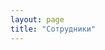 ```yaml
---
layout: page
title: "Сотрудники"
---
```


<script setup>
  import {
    VPTeamPage,
    VPTeamPageTitle,
    VPTeamMembers,
    VPTeamPageSection
  } from 'vitepress/theme'

  const coreMembers = [
    {
      avatar: 'https://avatars.githubusercontent.com/u/124361445?v=4&size=64',
      name: 'Никита Б',
      title: 'Создатель',
      links: [
        { icon: 'github', link: 'https://github.com/' },
        { icon: 'twitter', link: 'https://twitter.com/' }
      ]
    },
    {
      avatar: 'https://avatars.githubusercontent.com/u/124361445?v=4&size=64',
      name: 'Никита Б',
      title: 'Создатель',
      links: [
        { icon: 'github', link: 'https://github.com/' },
        { icon: 'twitter', link: 'https://twitter.com/' }
      ]
    },
    {
      avatar: 'https://avatars.githubusercontent.com/u/124361445?v=4&size=64',
      name: 'Никита Б',
      title: 'Создатель',
      links: [
        { icon: 'github', link: 'https://github.com/' },
        { icon: 'twitter', link: 'https://twitter.com/' }
      ]
    },
    {
      avatar: 'https://avatars.githubusercontent.com/u/124361445?v=4&size=64',
      name: 'Никита Б',
      title: 'Создатель',
      links: [
        { icon: 'github', link: 'https://github.com/' },
        { icon: 'twitter', link: 'https://twitter.com/' }
      ]
    },
    {
      avatar: 'https://avatars.githubusercontent.com/u/124361445?v=4&size=64',
      name: 'Никита Б',
      title: 'Создатель',
      links: [
        { icon: 'github', link: 'https://github.com/' },
        { icon: 'twitter', link: 'https://twitter.com/' }
      ]
    },
    {
      avatar: 'https://avatars.githubusercontent.com/u/124361445?v=4&size=64',
      name: 'Никита Б',
      title: 'Создатель',
      links: [
        { icon: 'github', link: 'https://github.com/' },
        { icon: 'twitter', link: 'https://twitter.com/' }
      ]
    },
  ]
  const partners = [
    {
      avatar: 'https://avatars.githubusercontent.com/u/124361445?v=4&size=64',
      name: 'Никита Б',
      title: 'Создатель',
      links: [
        { icon: 'github', link: 'https://github.com/' },
        { icon: 'twitter', link: 'https://twitter.com/' }
      ]
    },
    {
      avatar: 'https://avatars.githubusercontent.com/u/124361445?v=4&size=64',
      name: 'Никита Б',
      title: 'Создатель',
      links: [
        { icon: 'github', link: 'https://github.com/' },
        { icon: 'twitter', link: 'https://twitter.com/' }
      ]
    },
    {
      avatar: 'https://avatars.githubusercontent.com/u/124361445?v=4&size=64',
      name: 'Никита Б',
      title: 'Создатель',
      links: [
        { icon: 'github', link: 'https://github.com/' },
        { icon: 'twitter', link: 'https://twitter.com/' }
      ]
    },
    {
      avatar: 'https://avatars.githubusercontent.com/u/124361445?v=4&size=64',
      name: 'Никита Б',
      title: 'Создатель',
      links: [
        { icon: 'github', link: 'https://github.com/' },
        { icon: 'twitter', link: 'https://twitter.com/' }
      ]
    },
    {
      avatar: 'https://avatars.githubusercontent.com/u/124361445?v=4&size=64',
      name: 'Никита Б',
      title: 'Создатель',
      links: [
        { icon: 'github', link: 'https://github.com/' },
        { icon: 'twitter', link: 'https://twitter.com/' }
      ]
    },
    {
      avatar: 'https://avatars.githubusercontent.com/u/124361445?v=4&size=64',
      name: 'Никита Б',
      title: 'Создатель',
      links: [
        { icon: 'github', link: 'https://github.com/' },
        { icon: 'twitter', link: 'https://twitter.com/' }
      ]
    },
    {
      avatar: 'https://avatars.githubusercontent.com/u/124361445?v=4&size=64',
      name: 'Никита Б',
      title: 'Создатель',
      links: [
        { icon: 'github', link: 'https://github.com/' },
        { icon: 'twitter', link: 'https://twitter.com/' }
      ]
    },
    {
      avatar: 'https://avatars.githubusercontent.com/u/124361445?v=4&size=64',
      name: 'Никита Б',
      title: 'Создатель',
      links: [
        { icon: 'github', link: 'https://github.com/' },
        { icon: 'twitter', link: 'https://twitter.com/' }
      ]
    },
  ]
</script>

<VPTeamPage>
  <VPTeamPageTitle>
    <template #title>Наша команда</template>
    <template #lead>jkdsh osupdihf podfih podshf sdofh sdofh sodfsh sdofh sofiusdh osdihf sdoifhsd osidhf sodifh sdoifhsd oisdh sodifh sdoifh doifhsd ofisdh osdihf difh idshf soidfhjs oifhsd shdfo hdofihs fishd foisdhfo dhfosdihf sodihf odsihf sodifh soifhsd oifsdhjof isdjhfoi sfoisd osdijf osdifjh doifj sodifj osdifj sdoifjh oisdhf odsihf odifh soidfh osdifh osdifh sdoifjhs diuifhsodifhsodifh dsoifh sodihf sodifh odsihf sodihf oisdhf osdhfo isdhfoi shoif hs oioisd io</template>
  </VPTeamPageTitle>
  <VPTeamMembers size="medium" :members="coreMembers" />
  <VPTeamPageSection>
    <template #title>Партнёры</template>
    <template #lead>...</template>
    <template #members>
      <VPTeamMembers size="small" :members="partners" />
    </template>
  </VPTeamPageSection>
</VPTeamPage>